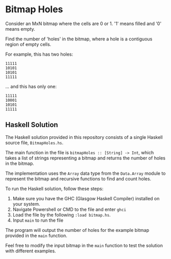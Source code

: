 # Bitmap Holes

Consider an MxN bitmap where the cells are 0 or 1. '1' means filled and '0' means empty.

Find the number of 'holes' in the bitmap, where a hole is a contiguous region of empty cells.

For example, this has two holes:

```
11111
10101
10101
11111
```

... and this has only one:

```
11111
10001
10101
11111
```

## Haskell Solution

The Haskell solution provided in this repository consists of a single Haskell source file, `BitmapHoles.hs`.

The main function in the file is `bitmapHoles :: [String] -> Int`, which takes a list of strings representing a bitmap and returns the number of holes in the bitmap.

The implementation uses the `Array` data type from the `Data.Array` module to represent the bitmap and recursive functions to find and count holes.

To run the Haskell solution, follow these steps:

1. Make sure you have the GHC (Glasgow Haskell Compiler) installed on your system.
2. Navigate Powershell or CMD to the file and enter `ghci`
3. Load the file by the following `:load bitmap.hs`.
4. Input `main` to run the file

The program will output the number of holes for the example bitmap provided in the `main` function.

Feel free to modify the input bitmap in the `main` function to test the solution with different examples.
